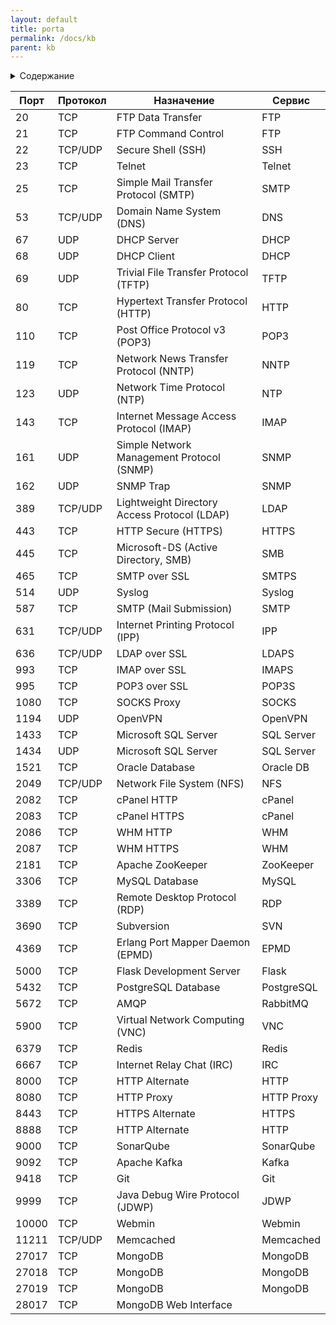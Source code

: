```yaml
---
layout: default
title: porta
permalink: /docs/kb
parent: kb
---
```

<details close markdown="block">
  <summary>
    Содержание
  </summary>
  {: .text-delta }
1. TOC
{:toc}
</details>

| Порт  | Протокол | Назначение                         | Сервис                      |
|-------|----------|------------------------------------|-----------------------------|
| 20    | TCP      | FTP Data Transfer                  | FTP                         |
| 21    | TCP      | FTP Command Control                | FTP                         |
| 22    | TCP/UDP  | Secure Shell (SSH)                 | SSH                         |
| 23    | TCP      | Telnet                             | Telnet                      |
| 25    | TCP      | Simple Mail Transfer Protocol (SMTP) | SMTP                      |
| 53    | TCP/UDP  | Domain Name System (DNS)           | DNS                         |
| 67    | UDP      | DHCP Server                        | DHCP                        |
| 68    | UDP      | DHCP Client                        | DHCP                        |
| 69    | UDP      | Trivial File Transfer Protocol (TFTP) | TFTP                      |
| 80    | TCP      | Hypertext Transfer Protocol (HTTP) | HTTP                        |
| 110   | TCP      | Post Office Protocol v3 (POP3)     | POP3                        |
| 119   | TCP      | Network News Transfer Protocol (NNTP) | NNTP                      |
| 123   | UDP      | Network Time Protocol (NTP)        | NTP                         |
| 143   | TCP      | Internet Message Access Protocol (IMAP) | IMAP                    |
| 161   | UDP      | Simple Network Management Protocol (SNMP) | SNMP                  |
| 162   | UDP      | SNMP Trap                          | SNMP                        |
| 389   | TCP/UDP  | Lightweight Directory Access Protocol (LDAP) | LDAP               |
| 443   | TCP      | HTTP Secure (HTTPS)                | HTTPS                       |
| 445   | TCP      | Microsoft-DS (Active Directory, SMB) | SMB                       |
| 465   | TCP      | SMTP over SSL                      | SMTPS                       |
| 514   | UDP      | Syslog                             | Syslog                      |
| 587   | TCP      | SMTP (Mail Submission)             | SMTP                        |
| 631   | TCP/UDP  | Internet Printing Protocol (IPP)   | IPP                         |
| 636   | TCP/UDP  | LDAP over SSL                      | LDAPS                       |
| 993   | TCP      | IMAP over SSL                      | IMAPS                       |
| 995   | TCP      | POP3 over SSL                      | POP3S                       |
| 1080  | TCP      | SOCKS Proxy                        | SOCKS                       |
| 1194  | UDP      | OpenVPN                            | OpenVPN                     |
| 1433  | TCP      | Microsoft SQL Server               | SQL Server                  |
| 1434  | UDP      | Microsoft SQL Server               | SQL Server                  |
| 1521  | TCP      | Oracle Database                    | Oracle DB                   |
| 2049  | TCP/UDP  | Network File System (NFS)          | NFS                         |
| 2082  | TCP      | cPanel HTTP                         | cPanel                     |
| 2083  | TCP      | cPanel HTTPS                        | cPanel                     |
| 2086  | TCP      | WHM HTTP                            | WHM                        |
| 2087  | TCP      | WHM HTTPS                           | WHM                        |
| 2181  | TCP      | Apache ZooKeeper                    | ZooKeeper                  |
| 3306  | TCP      | MySQL Database                      | MySQL                      |
| 3389  | TCP      | Remote Desktop Protocol (RDP)       | RDP                        |
| 3690  | TCP      | Subversion                          | SVN                        |
| 4369  | TCP      | Erlang Port Mapper Daemon (EPMD)    | EPMD                       |
| 5000  | TCP      | Flask Development Server            | Flask                      |
| 5432  | TCP      | PostgreSQL Database                 | PostgreSQL                 |
| 5672  | TCP      | AMQP                                | RabbitMQ                   |
| 5900  | TCP      | Virtual Network Computing (VNC)     | VNC                        |
| 6379  | TCP      | Redis                               | Redis                      |
| 6667  | TCP      | Internet Relay Chat (IRC)           | IRC                        |
| 8000  | TCP      | HTTP Alternate                      | HTTP                       |
| 8080  | TCP      | HTTP Proxy                          | HTTP Proxy                 |
| 8443  | TCP      | HTTPS Alternate                     | HTTPS                      |
| 8888  | TCP      | HTTP Alternate                      | HTTP                       |
| 9000  | TCP      | SonarQube                           | SonarQube                  |
| 9092  | TCP      | Apache Kafka                        | Kafka                      |
| 9418  | TCP      | Git                                 | Git                        |
| 9999  | TCP      | Java Debug Wire Protocol (JDWP)     | JDWP                       |
| 10000 | TCP      | Webmin                              | Webmin                     |
| 11211 | TCP/UDP  | Memcached                           | Memcached                  |
| 27017 | TCP      | MongoDB                             | MongoDB                    |
| 27018 | TCP      | MongoDB                             | MongoDB                    |
| 27019 | TCP      | MongoDB                             | MongoDB                    |
| 28017 | TCP      | MongoDB Web Interface               |